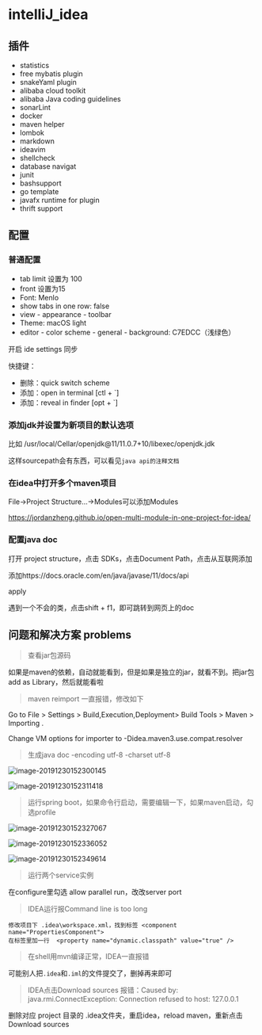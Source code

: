 # intelliJ_idea

## 插件

- statistics
- free mybatis plugin
- snakeYaml plugin
- alibaba cloud toolkit
- alibaba Java coding guidelines
- sonarLint
- docker
- maven helper
- lombok
- markdown
- ideavim
- shellcheck
- database navigat
- junit
- bashsupport
- go template
- javafx runtime for plugin
- thrift support


## 配置

### 普通配置

- tab limit 设置为 100
- front 设置为15
- Font: Menlo
- show tabs in one row: false
- view - appearance - toolbar
- Theme: macOS light
- editor - color scheme - general - background: C7EDCC（浅绿色）

开启 ide settings 同步

快捷键：
- 删除：quick switch scheme
- 添加：open in terminal [ctl + `]
- 添加：reveal in finder [opt + `]

### 添加jdk并设置为新项目的默认选项

比如 /usr/local/Cellar/openjdk@11/11.0.7+10/libexec/openjdk.jdk

这样sourcepath会有东西，可以看见`java api的注释文档`


### 在idea中打开多个maven项目

File->Project Structure…->Modules可以添加Modules

https://jordanzheng.github.io/open-multi-module-in-one-project-for-idea/


### 配置java doc

打开 project structure，点击 SDKs，点击Document Path，点击从互联网添加

添加https://docs.oracle.com/en/java/javase/11/docs/api

apply

遇到一个不会的类，点击shift + f1，即可跳转到网页上的doc


## 问题和解决方案 problems

> 查看jar包源码

如果是maven的依赖，自动就能看到，但是如果是独立的jar，就看不到。把jar包 add as Library，然后就能看啦


> maven reimport 一直报错，修改如下

Go to File > Settings > Build,Execution,Deployment> Build Tools > Maven > Importing .

Change VM options for importer to -Didea.maven3.use.compat.resolver


> 生成java doc -encoding utf-8 -charset utf-8

![image-20191230152300145](intelliJ_idea.assets/image-20191230152300145.png)

![image-20191230152311418](intelliJ_idea.assets/image-20191230152311418.png)


> 运行spring boot，如果命令行启动，需要编辑一下，如果maven启动，勾选profile

![image-20191230152327067](intelliJ_idea.assets/image-20191230152327067.png)

![image-20191230152336052](intelliJ_idea.assets/image-20191230152336052.png)

![image-20191230152349614](intelliJ_idea.assets/image-20191230152349614.png)

> 运行两个service实例

在configure里勾选 allow parallel run，改改server port

> IDEA运行报Command line is too long

```
修改项目下 .idea\workspace.xml，找到标签 <component name="PropertiesComponent">
在标签里加一行  <property name="dynamic.classpath" value="true" />
```

> 在shell用mvn编译正常，IDEA一直报错

可能别人把`.idea`和`.iml`的文件提交了，删掉再来即可

> IDEA点击Download sources 报错：Caused by: java.rmi.ConnectException: Connection refused to host: 127.0.0.1

删除对应 project 目录的 .idea文件夹，重启idea，reload maven，重新点击 Download sources

